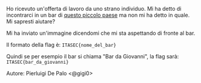 Ho ricevuto un'offerta di lavoro da uno strano individuo. Mi ha detto di incontrarci in un bar di [questo piccolo paese](https://goo.gl/maps/cQvLZKLL5Ywe1APU7) ma non mi ha detto in quale. Mi sapresti aiutare?

Mi ha inviato un'immagine dicendomi che mi sta aspettando di fronte al bar.

Il formato della flag è: `ITASEC{nome_del_bar}`

Quindi se per esempio il bar si chiama "Bar da Giovanni", la flag sarà: `ITASEC{bar_da_giovanni}`

Autore: Pierluigi De Palo <@gigi0>
